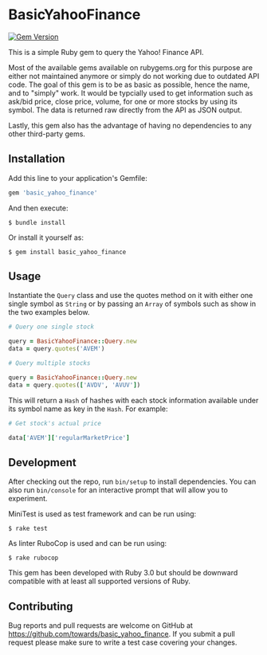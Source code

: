 # BasicYahooFinance

[![Gem Version](https://badge.fury.io/rb/basic_yahoo_finance.svg)](https://badge.fury.io/rb/basic_yahoo_finance)

This is a simple Ruby gem to query the Yahoo! Finance API.

Most of the available gems available on rubygems.org for this purpose are either not maintained anymore or simply do not working due to outdated API code. The goal of this gem is to be as basic as possible, hence the name, and to "simply" work. It would be typcially used to get information such as ask/bid price, close price, volume, for one or more stocks by using its symbol. The data is returned raw directly from the API as JSON output.

Lastly, this gem also has the advantage of having no dependencies to any other third-party gems.

## Installation

Add this line to your application's Gemfile:

```ruby
gem 'basic_yahoo_finance'
```

And then execute:

    $ bundle install

Or install it yourself as:

    $ gem install basic_yahoo_finance

## Usage

Instantiate the `Query` class and use the quotes method on it with either one single symbol as `String` or by passing an `Array` of symbols such as show in the two examples below.

```ruby
# Query one single stock

query = BasicYahooFinance::Query.new
data = query.quotes('AVEM')

# Query multiple stocks

query = BasicYahooFinance::Query.new
data = query.quotes(['AVDV', 'AVUV'])
```

This will return a `Hash` of hashes with each stock information available under its symbol name as key in the `Hash`. For example:

```ruby
# Get stock's actual price

data['AVEM']['regularMarketPrice']
```

## Development

After checking out the repo, run `bin/setup` to install dependencies. You can also run `bin/console` for an interactive prompt that will allow you to experiment.

MiniTest is used as test framework and can be run using:

    $ rake test

As linter RuboCop is used and can be run using:

    $ rake rubocop

This gem has been developed with Ruby 3.0 but should be downward compatible with at least all supported versions of Ruby.

## Contributing

Bug reports and pull requests are welcome on GitHub at https://github.com/towards/basic_yahoo_finance. If you submit a pull request please make sure to write a test case covering your changes.
